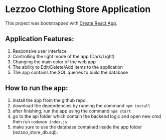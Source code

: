 # Lezzoo Clothing Store Application

This project was bootstrapped with [Create React App](https://github.com/facebook/create-react-app).

## Application Features:

1. Responsive user interface
2. Controlling the light mode of the app (Dark/Light)
3. Changing the main color of the web app
4. The ability to Edit/Delete/Add items to the application
5. The app contains the SQL queries to build the database

## How to run the app:

1. Install the app from the github repo.
2. download the dependencies by running the command `npm install`
3. after finishing, run the app using the command `npm start`
4. go to the api folder which contain the backend logic and open new cmd then run `nodemon index.js`
5. make sure to use the database contained inside the app folder (lezzoo_store_db.sql).
